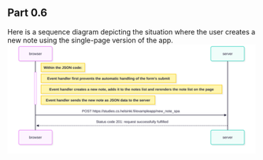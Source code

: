 ## Part 0.6
Here is a sequence diagram depicting the situation where the user creates a new note using the single-page version of the app.
<img src="images/new_note_spa.svg" alt="Sequence diagram depicting new note creation">